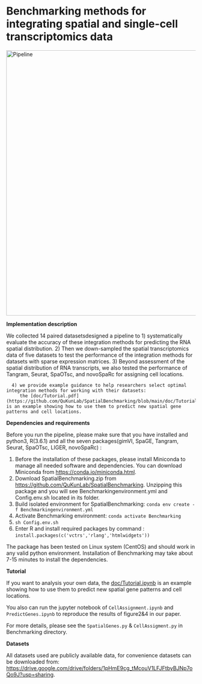 # Benchmarking methods for integrating spatial and single-cell transcriptomics data

<img width="703" alt="Pipeline" src="https://user-images.githubusercontent.com/44384930/121383040-ba5fd300-c979-11eb-91ec-af017486f3c0.png">

__Implementation description__

  We collected 14 paired datasetsdesigned a pipeline to 1) systematically evaluate the accuracy of these integration methods for predicting the RNA spatial       distribution. 2) Then we down-sampled the spatial transcriptomics data of five datasets to test the performance of the integration methods for datasets with sparse expression matrices. 3) Beyond assessment of the spatial distribution of RNA transcripts, we also tested the performance of Tangram, Seurat, SpaOTsc, and novoSpaRc for assigning cell locations.

      4) we provide example guidance to help researchers select optimal integration methods for working with their datasets:
         the [doc/Tutorial.pdf](https://github.com/QuKunLab/SpatialBenchmarking/blob/main/doc/Tutorial.pdf) is an example showing how to use them to predict new spatial gene patterns and cell locations.


__Dependencies and requirements__

  Before you run the pipeline, please make sure that you have installed and python3, R(3.6.1) and all the seven packages(gimVI, SpaGE, Tangram, Seurat, SpaOTsc, LIGER, novoSpaRc) :
1. Before the installation of these packages, please install Miniconda to manage all needed software and dependencies. You can download Miniconda from https://conda.io/miniconda.html.
2. Download SpatialBenchmarking.zip from https://github.com/QuKunLab/SpatialBenchmarking. Unzipping this package and you will see Benchmarkingenvironment.yml and Config.env.sh located in its folder.
3. Build isolated environment for SpatialBenchmarking: 
`conda env create -f Benchmarkingenvironment.yml`
4. Activate Benchmarking environment:
`conda activate Benchmarking`
5. `sh Config.env.sh`
6. Enter R and install required packages by command : `install.packages(c('vctrs','rlang','htmlwidgets'))`

The package has been tested on Linux system (CentOS) and should work in any valid python environment. Installation of Benchmarking may take about 7-15 minutes to install the dependencies.

__Tutorial__

  If you want to analysis your own data, the [doc/Tutorial.ipynb](https://github.com/QuKunLab/SpatialBenchmarking/blob/main/doc/Tutorial.ipynb) is an example showing how to use them to predict new spatial gene patterns and cell locations.

  You also can run the jupyter notebook of `CellAssignment.ipynb` and `PredictGenes.ipynb` to reproduce the results of figure2&4 in our paper.
  
  For more details, please see the `SpatialGenes.py` & `CellAssigment.py` in Benchmarking directory.

__Datasets__

  All datasets used are publicly available data, for convenience datasets can be downloaded from: 
https://drive.google.com/drive/folders/1pHmE9cg_tMcouV1LFJFtbyBJNp7oQo9J?usp=sharing.



